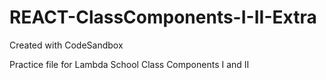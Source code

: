 # REACT-ClassComponents-I-II-Extra
Created with CodeSandbox

Practice file for Lambda School Class Components I and II
